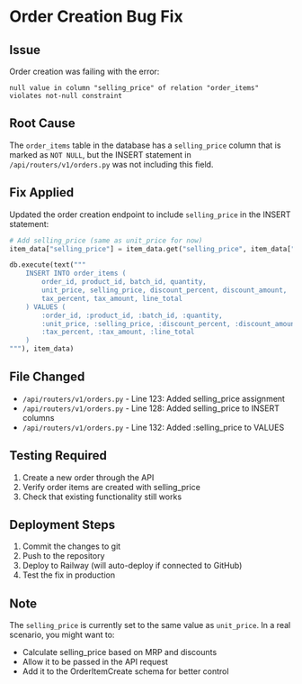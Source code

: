 # Order Creation Bug Fix

## Issue
Order creation was failing with the error:
```
null value in column "selling_price" of relation "order_items" violates not-null constraint
```

## Root Cause
The `order_items` table in the database has a `selling_price` column that is marked as `NOT NULL`, but the INSERT statement in `/api/routers/v1/orders.py` was not including this field.

## Fix Applied
Updated the order creation endpoint to include `selling_price` in the INSERT statement:

```python
# Add selling_price (same as unit_price for now)
item_data["selling_price"] = item_data.get("selling_price", item_data["unit_price"])

db.execute(text("""
    INSERT INTO order_items (
        order_id, product_id, batch_id, quantity,
        unit_price, selling_price, discount_percent, discount_amount,
        tax_percent, tax_amount, line_total
    ) VALUES (
        :order_id, :product_id, :batch_id, :quantity,
        :unit_price, :selling_price, :discount_percent, :discount_amount,
        :tax_percent, :tax_amount, :line_total
    )
"""), item_data)
```

## File Changed
- `/api/routers/v1/orders.py` - Line 123: Added selling_price assignment
- `/api/routers/v1/orders.py` - Line 128: Added selling_price to INSERT columns
- `/api/routers/v1/orders.py` - Line 132: Added :selling_price to VALUES

## Testing Required
1. Create a new order through the API
2. Verify order items are created with selling_price
3. Check that existing functionality still works

## Deployment Steps
1. Commit the changes to git
2. Push to the repository
3. Deploy to Railway (will auto-deploy if connected to GitHub)
4. Test the fix in production

## Note
The `selling_price` is currently set to the same value as `unit_price`. In a real scenario, you might want to:
- Calculate selling_price based on MRP and discounts
- Allow it to be passed in the API request
- Add it to the OrderItemCreate schema for better control